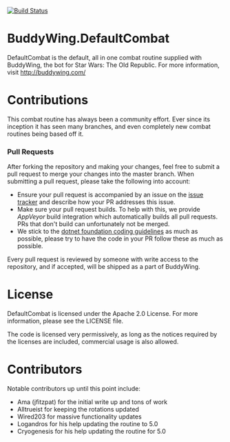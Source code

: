 [![Build Status](https://ci.appveyor.com/api/projects/status/github/BosslandGmbH/BuddyWing.DefaultCombat?branch=master&svg=true)](https://ci.appveyor.com/project/Aevitas/buddywing-defaultcombat)

BuddyWing.DefaultCombat
=====

DefaultCombat is the default, all in one combat routine supplied with BuddyWing, the bot for Star Wars: The Old Republic. For more information, visit http://buddywing.com/

Contributions
=====

This combat routine has always been a community effort. Ever since its inception it has seen many branches, and even completely new combat routines being based off it.

### Pull Requests
After forking the repository and making your changes, feel free to submit a pull request to merge your changes into the master branch. When submitting a pull request, please take the following into account:

* Ensure your pull request is accompanied by an issue on the [issue tracker](https://github.com/BosslandGmbH/BuddyWing.DefaultCombat/issues) and describe how your PR addresses this issue.
* Make sure your pull request builds. To help with this, we provide _AppVeyor_ build integration which automatically builds all pull requests. PRs that don't build can unfortunately not be merged.
* We stick to the [dotnet foundation coding guidelines](https://github.com/dotnet/corefx/blob/master/Documentation/coding-guidelines/coding-style.md) as much as possible, please try to have the code in your PR follow these as much as possible.

Every pull request is reviewed by someone with write access to the repository, and if accepted, will be shipped as a part of BuddyWing.

License
=====

DefaultCombat is licensed under the Apache 2.0 License. For more information, please see the LICENSE file.

The code is licensed very permissively, as long as the notices required by the licenses are included, commercial usage is also allowed.

Contributors
=====

Notable contributors up until this point include:

* Ama (jfitzpat) for the initial write up and tons of work
* Alltrueist for keeping the rotations updated
* Wired203 for massive functionality updates
* Logandros for his help updating the routine to 5.0
* Cryogenesis for his help updating the routine for 5.0

